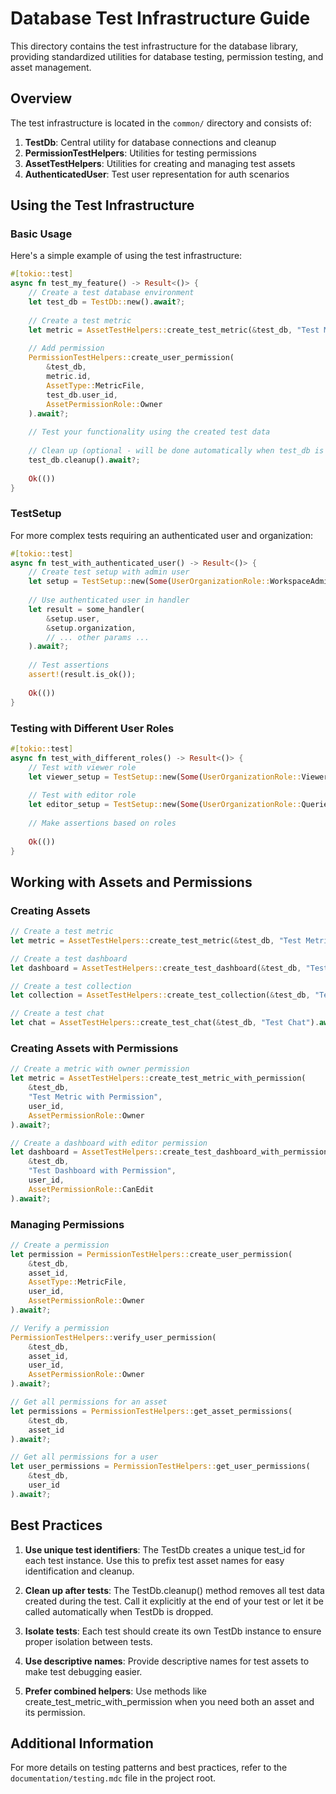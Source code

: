 # Database Test Infrastructure Guide

This directory contains the test infrastructure for the database library, providing standardized utilities for database testing, permission testing, and asset management.

## Overview

The test infrastructure is located in the `common/` directory and consists of:

1. **TestDb**: Central utility for database connections and cleanup
2. **PermissionTestHelpers**: Utilities for testing permissions
3. **AssetTestHelpers**: Utilities for creating and managing test assets
4. **AuthenticatedUser**: Test user representation for auth scenarios

## Using the Test Infrastructure

### Basic Usage

Here's a simple example of using the test infrastructure:

```rust
#[tokio::test]
async fn test_my_feature() -> Result<()> {
    // Create a test database environment
    let test_db = TestDb::new().await?;
    
    // Create a test metric
    let metric = AssetTestHelpers::create_test_metric(&test_db, "Test Metric").await?;
    
    // Add permission
    PermissionTestHelpers::create_user_permission(
        &test_db,
        metric.id,
        AssetType::MetricFile,
        test_db.user_id,
        AssetPermissionRole::Owner
    ).await?;
    
    // Test your functionality using the created test data
    
    // Clean up (optional - will be done automatically when test_db is dropped)
    test_db.cleanup().await?;
    
    Ok(())
}
```

### TestSetup

For more complex tests requiring an authenticated user and organization:

```rust
#[tokio::test]
async fn test_with_authenticated_user() -> Result<()> {
    // Create test setup with admin user
    let setup = TestSetup::new(Some(UserOrganizationRole::WorkspaceAdmin)).await?;
    
    // Use authenticated user in handler
    let result = some_handler(
        &setup.user,
        &setup.organization,
        // ... other params ...
    ).await?;
    
    // Test assertions
    assert!(result.is_ok());
    
    Ok(())
}
```

### Testing with Different User Roles

```rust
#[tokio::test]
async fn test_with_different_roles() -> Result<()> {
    // Test with viewer role
    let viewer_setup = TestSetup::new(Some(UserOrganizationRole::Viewer)).await?;
    
    // Test with editor role
    let editor_setup = TestSetup::new(Some(UserOrganizationRole::Querier)).await?;
    
    // Make assertions based on roles
    
    Ok(())
}
```

## Working with Assets and Permissions

### Creating Assets

```rust
// Create a test metric
let metric = AssetTestHelpers::create_test_metric(&test_db, "Test Metric").await?;

// Create a test dashboard
let dashboard = AssetTestHelpers::create_test_dashboard(&test_db, "Test Dashboard").await?;

// Create a test collection
let collection = AssetTestHelpers::create_test_collection(&test_db, "Test Collection").await?;

// Create a test chat
let chat = AssetTestHelpers::create_test_chat(&test_db, "Test Chat").await?;
```

### Creating Assets with Permissions

```rust
// Create a metric with owner permission
let metric = AssetTestHelpers::create_test_metric_with_permission(
    &test_db,
    "Test Metric with Permission",
    user_id,
    AssetPermissionRole::Owner
).await?;

// Create a dashboard with editor permission
let dashboard = AssetTestHelpers::create_test_dashboard_with_permission(
    &test_db,
    "Test Dashboard with Permission",
    user_id,
    AssetPermissionRole::CanEdit
).await?;
```

### Managing Permissions

```rust
// Create a permission
let permission = PermissionTestHelpers::create_user_permission(
    &test_db,
    asset_id,
    AssetType::MetricFile,
    user_id,
    AssetPermissionRole::Owner
).await?;

// Verify a permission
PermissionTestHelpers::verify_user_permission(
    &test_db,
    asset_id,
    user_id,
    AssetPermissionRole::Owner
).await?;

// Get all permissions for an asset
let permissions = PermissionTestHelpers::get_asset_permissions(
    &test_db,
    asset_id
).await?;

// Get all permissions for a user
let user_permissions = PermissionTestHelpers::get_user_permissions(
    &test_db,
    user_id
).await?;
```

## Best Practices

1. **Use unique test identifiers**: The TestDb creates a unique test_id for each test instance. Use this to prefix test asset names for easy identification and cleanup.

2. **Clean up after tests**: The TestDb.cleanup() method removes all test data created during the test. Call it explicitly at the end of your test or let it be called automatically when TestDb is dropped.

3. **Isolate tests**: Each test should create its own TestDb instance to ensure proper isolation between tests.

4. **Use descriptive names**: Provide descriptive names for test assets to make test debugging easier.

5. **Prefer combined helpers**: Use methods like create_test_metric_with_permission when you need both an asset and its permission.

## Additional Information

For more details on testing patterns and best practices, refer to the `documentation/testing.mdc` file in the project root.